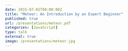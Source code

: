 ```yaml
---
date: 2015-07-01T00:00:00Z
title: "Meteor: An Introduction by an Expert Beginner"
published: true
url: /presentations/meteor.pdf
categories: [JavaScript]
type: talk
external: true
image: /presentations/meteor.jpg
---
```

